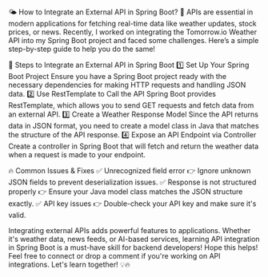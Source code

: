 🌤 How to Integrate an External API in Spring Boot? 🚀
APIs are essential in modern applications for fetching real-time data like weather updates, stock prices, or news. Recently, I worked on integrating the Tomorrow.io Weather API into my Spring Boot project and faced some challenges. Here’s a simple step-by-step guide to help you do the same!

🚀 Steps to Integrate an External API in Spring Boot
1️⃣ Set Up Your Spring Boot Project
Ensure you have a Spring Boot project ready with the necessary dependencies for making HTTP requests and handling JSON data.
2️⃣ Use RestTemplate to Call the API
Spring Boot provides RestTemplate, which allows you to send GET requests and fetch data from an external API.
3️⃣ Create a Weather Response Model
Since the API returns data in JSON format, you need to create a model class in Java that matches the structure of the API response.
4️⃣ Expose an API Endpoint via Controller
Create a controller in Spring Boot that will fetch and return the weather data when a request is made to your endpoint.

🔥 Common Issues & Fixes
✅ Unrecognized field error
👉 Ignore unknown JSON fields to prevent deserialization issues.
✅ Response is not structured properly
👉 Ensure your Java model class matches the JSON structure exactly.
✅ API key issues
👉 Double-check your API key and make sure it's valid.

Integrating external APIs adds powerful features to applications. Whether it's weather data, news feeds, or AI-based services, learning API integration in Spring Boot is a must-have skill for backend developers!
Hope this helps! Feel free to connect or drop a comment if you're working on API integrations. 
Let's learn together! 💡🔥

